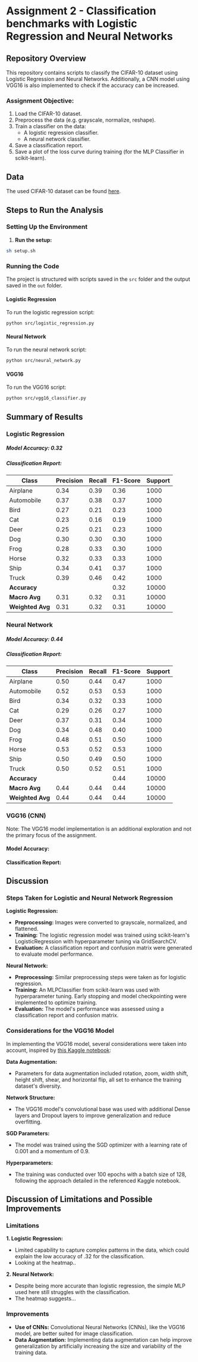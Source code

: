 # Assignment 2 - Classification benchmarks with Logistic Regression and Neural Networks

## Repository Overview
This repository contains scripts to classify the CIFAR-10 dataset using Logistic Regression and Neural Networks. Additionally, a CNN model using VGG16 is also implemented to check if the accuracy can be increased.

### Assignment Objective:
1. Load the CIFAR-10 dataset.
2. Preprocess the data (e.g. grayscale, normalize, reshape).
3. Train a classifier on the data:
   - A logistic regression classifier.
   - A neural network classifier.
4. Save a classification report.
5. Save a plot of the loss curve during training (for the MLP Classifier in scikit-learn).

## Data
The used CIFAR-10 dataset can be found [here](https://www.cs.toronto.edu/~kriz/cifar.html).

## Steps to Run the Analysis

### Setting Up the Environment
1. **Run the setup:**
   
```bash
sh setup.sh
```

### Running the Code
The project is structured with scripts saved in the `src` folder and the output saved in the `out` folder.

#### Logistic Regression
To run the logistic regression script:

``` 
python src/logistic_regression.py
```

#### Neural Network
To run the neural network script:

```bash
python src/neural_network.py
```

#### VGG16
To run the VGG16 script:

```bash
python src/vgg16_classifier.py
```

## Summary of Results
### Logistic Regression
##### **Model Accuracy: 0.32**

##### **Classification Report:**

| Class      | Precision | Recall | F1-Score | Support |
|------------|------------|--------|----------|---------|
| Airplane   | 0.34       | 0.39   | 0.36     | 1000    |
| Automobile | 0.37       | 0.38   | 0.37     | 1000    |
| Bird       | 0.27       | 0.21   | 0.23     | 1000    |
| Cat        | 0.23       | 0.16   | 0.19     | 1000    |
| Deer       | 0.25       | 0.21   | 0.23     | 1000    |
| Dog        | 0.30       | 0.30   | 0.30     | 1000    |
| Frog       | 0.28       | 0.33   | 0.30     | 1000    |
| Horse      | 0.32       | 0.33   | 0.33     | 1000    |
| Ship       | 0.34       | 0.41   | 0.37     | 1000    |
| Truck      | 0.39       | 0.46   | 0.42     | 1000    |
| **Accuracy** |            |        | 0.32     | 10000   |
| **Macro Avg** | 0.31    | 0.32   | 0.31     | 10000   |
| **Weighted Avg** | 0.31 | 0.32   | 0.31     | 10000   |

### Neural Network
##### **Model Accuracy: 0.44**

##### **Classification Report:**

| Class      | Precision | Recall | F1-Score | Support |
|------------|------------|--------|----------|---------|
| Airplane   | 0.50       | 0.44   | 0.47     | 1000    |
| Automobile | 0.52       | 0.53   | 0.53     | 1000    |
| Bird       | 0.34       | 0.32   | 0.33     | 1000    |
| Cat        | 0.29       | 0.26   | 0.27     | 1000    |
| Deer       | 0.37       | 0.31   | 0.34     | 1000    |
| Dog        | 0.34       | 0.48   | 0.40     | 1000    |
| Frog       | 0.48       | 0.51   | 0.50     | 1000    |
| Horse      | 0.53       | 0.52   | 0.53     | 1000    |
| Ship       | 0.50       | 0.49   | 0.50     | 1000    |
| Truck      | 0.50       | 0.52   | 0.51     | 1000    |
| **Accuracy** |            |        | 0.44     | 10000   |
| **Macro Avg** | 0.44    | 0.44   | 0.44     | 10000   |
| **Weighted Avg** | 0.44 | 0.44   | 0.44     | 10000   |

### VGG16 (CNN)
Note: The VGG16 model implementation is an additional exploration and not the primary focus of the assignment.

#### **Model Accuracy:**

#### **Classification Report:**

## Discussion

### Steps Taken for Logistic and Neural Network Regression

**Logistic Regression:**
- **Preprocessing:** Images were converted to grayscale, normalized, and flattened.
- **Training:** The logistic regression model was trained using scikit-learn's LogisticRegression with hyperparameter tuning via GridSearchCV.
- **Evaluation:** A classification report and confusion matrix were generated to evaluate model performance.

**Neural Network:**
- **Preprocessing:** Similar preprocessing steps were taken as for logistic regression.
- **Training:** An MLPClassifier from scikit-learn was used with hyperparameter tuning. Early stopping and model checkpointing were implemented to optimize training.
- **Evaluation:** The model's performance was assessed using a classification report and confusion matrix.

### Considerations for the VGG16 Model
In implementing the VGG16 model, several considerations were taken into account, inspired by [this Kaggle notebook](https://www.kaggle.com/code/vtu5118/cifar-10-using-vgg16):

**Data Augmentation:** 
- Parameters for data augmentation included rotation, zoom, width shift, height shift, shear, and horizontal flip, all set to enhance the training dataset's diversity.

**Network Structure:** 
- The VGG16 model's convolutional base was used with additional Dense layers and Dropout layers to improve generalization and reduce overfitting.

**SGD Parameters:** 
- The model was trained using the SGD optimizer with a learning rate of 0.001 and a momentum of 0.9.

**Hyperparameters:** 
- The training was conducted over 100 epochs with a batch size of 128, following the approach detailed in the referenced Kaggle notebook.


## Discussion of Limitations and Possible Improvements

### Limitations

**1. Logistic Regression:**
- Limited capability to capture complex patterns in the data, which could explain the low accuracy of .32 for the classification.
- Looking at the heatmap..

**2. Neural Network:**
- Despite being more accurate than logistic regression, the simple MLP used here still struggles with the classification.
- The heatmap suggests...

### Improvements

- **Use of CNNs:** Convolutional Neural Networks (CNNs), like the VGG16 model, are better suited for image classification.
- **Data Augmentation:** Implementing data augmentation can help improve generalization by artificially increasing the size and variability of the training data.
